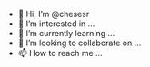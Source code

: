 - 👋 Hi, I’m @chesesr
- 👀 I’m interested in ...
- 🌱 I’m currently learning ...
- 💞️ I’m looking to collaborate on ...
- 📫 How to reach me ...

<!---
chesesr/chesesr is a ✨ special ✨ repository because its `README.md` (this file) appears on your GitHub profile.
You can click the Preview link to take a look at your changes.
--->
